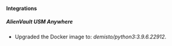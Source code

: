 #### Integrations
##### AlienVault USM Anywhere
- Upgraded the Docker image to: *demisto/python3:3.9.6.22912*.
